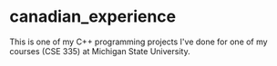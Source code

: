 # canadian_experience
This is one of my C++ programming projects I've done for one of my courses (CSE 335) at Michigan State University.
